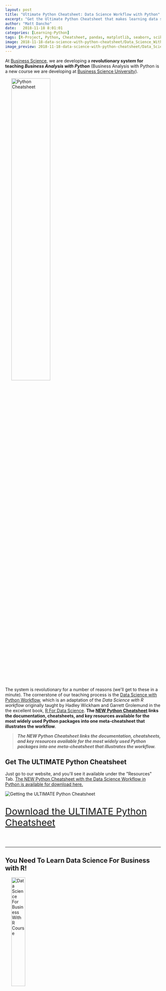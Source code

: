 ```yaml
---
layout: post
title: "Ultimate Python Cheatsheet: Data Science Workflow with Python"
excerpt: "Get the Ultimate Python Cheatsheet that makes learning data science with Python quick and efficient."
author: "Matt Dancho"
date:   2018-11-18 8:01:01
categories: [Learning-Python]
tags: [R-Project, Python, Cheatsheet, pandas, matplotlib, seaborn, scikit-learn]
image: 2018-11-18-data-science-with-python-cheatsheet/Data_Science_With_Python_Workflow.png
image_preview: 2018-11-18-data-science-with-python-cheatsheet/Data_Science_With_Python_Workflow.png
---
```


At [Business Science](https://www.business-science.io), we are developing a __revolutionary system for teaching _Business Analysis with Python___ (Business Analysis with Python is a new course we are developing at [Business Science University](https://university.business-science.io/)).

<a href="https://www.business-science.io/python-cheatsheet.html"><img src="/assets/2018-11-18-data-science-with-python-cheatsheet/Data_Science_With_Python_Workflow.png" class="img-rounded pull-right" alt="Python Cheatsheet" style="width:50%;margin-left:20px"/></a>

The system is revolutionary for a number of reasons (we'll get to these in a minute). The cornerstone of our teaching process is the [Data Science with Python Workflow](https://www.business-science.io/python-cheatsheet.html), which is an adaptation of the _Data Science with R workflow_ originally taught by Hadley Wickham and Garrett Grolemund in the the excellent book, [R For Data Science](https://r4ds.had.co.nz/). __The [NEW Python Cheatsheet](/python-cheatsheet.html) links the documentation, cheatsheets, and key resources available for the most widely used Python packages into one meta-cheatsheet that illustrates the workflow__. 

> ___The NEW Python Cheatsheet links the documentation, cheatsheets, and key resources available for the most widely used Python packages into one meta-cheatsheet that illustrates the workflow.___

## Get The ULTIMATE Python Cheatsheet

Just go to our website, and you'll see it available under the "Resources" Tab. [The NEW Python Cheatsheet with the Data Science Workflow in Python is available for download here.](https://www.business-science.io/python-cheatsheet.html) 

![Getting the ULTIMATE Python Cheatsheet](/assets/2018-11-18-data-science-with-python-cheatsheet/get_cheatsheet.png)

<p class="text-center" style="font-size:30px"><a href="https://www.business-science.io/python-cheatsheet.html">Download the ULTIMATE Python Cheatsheet</a></p>



<br>
<hr>

<h2>You Need To Learn Data Science For Business with R!</h2>

<p><a href="https://university.business-science.io/p/hr201-using-machine-learning-h2o-lime-to-predict-employee-turnover/?product_id=635023&amp;coupon_code=DS4B_15">
<img src="/img/course_logo_full_DS4B_201_R.png" class="img-rounded pull-right" alt="Data Science For Business With R Course" style="width:30%;margin-left:20px;" />
</a></p>

<p class="text-center" style="font-size:30px">Available Now!</p>

<p><strong>To be efficient as a data scientist, you need to learn R.</strong> Take the course that has <strong>cut data science projects in half</strong> (see <a href="https://youtu.be/yw5CtGTzIw0">this testimonial</a> from a leading data science consultant) and has <strong>progressed data scientists more than anything they have tried before</strong>. Over 10-weeks you learn what it has taken data scientists 10-years to learn:</p>

<ul>
  <li>Our systematic data science for business framework</li>
  <li>R and H2O for Machine Learning</li>
  <li>How to produce Return-On-Investment from data science</li>
  <li>And much more.</li>
</ul>

<p class="text-center" style="font-size:30px;">
<a href="https://university.business-science.io/p/hr201-using-machine-learning-h2o-lime-to-predict-employee-turnover/?product_id=635023&coupon_code=DS4B_15"><strong>Start Learning Today!</strong></a>
</p>


<br>
<hr>
<br>


## How To Use The Cheatsheet

The __UTLITMATE Python Cheatsheet__ is an amazing reference. It contains the primary resources you need for getting up and running with Python for Data Science. Let's take a look.


### The Workflow 

The first thing you will notice is the workflow that is prominently presented. You can see where the various Python Packages are used. 

![Workflow](/assets/2018-11-18-data-science-with-python-cheatsheet/workflow.png)

<p class="date text-center">Python At Each Workflow Step</p>


### Links To Documentation

Here's the beauty of the ULTIMATE Python Cheatsheet. __With one click, you can easily get to the web documentation for any of the Python packages.__ 

![Documentation](/assets/2018-11-18-data-science-with-python-cheatsheet/documentation.png)

<p class="date text-center">One-Click To Python Documentation</p>

> ___With one click, you can easily get to the web documentation for any of the Python packages.___



### Links To Key Resources

__We didn't stop at documentation and cheatsheets. We also added in important references to get you up to speed quickly.__ 

![Important References](/assets/2018-11-18-data-science-with-python-cheatsheet/reference.png)

<p class="date text-center">One-Click To Important References</p>

> ___We didn't stop at documentation and cheatsheets. We also added in important references to get you up to speed quickly.___



## Learning Python For Business


__Are you interested in learning Python For Business? Then look no further.__

- [Business Science University](https://university.business-science.io/) has the most advanced, technology intensive, and streamlined data science educational system for business on the planet. 

- We are developing a __INTRODUCTORY BUSINESS ANALYSIS COURSE WITH PYTHON (DS4B 101-P)__ that delivers an amazing educational experience for learners that want to apply Python to business analysis.


### Course Launch Date

To be determined - We are hopeful for December 2018 / January 2019. Sign up at [university.business-science.io](https://university.business-science.io/) to get the course launch details once they are available. 



### Why Choose Business Science for Education?

- __Research__: We know [how to learn data science efficiently](https://www.business-science.io/learning-r/2018/03/03/how_to_learn_R_pt1.html) and [what ingredients create high performance data science teams](https://www.business-science.io/business/2018/09/18/data-science-team.html).

- __Business Application over Tools__: We don't teach tools. We teach how to solve business problems using tools. There is a key difference. Our approach __builds knowledge you can apply immediately.__

- __Learn In Weeks What Takes Years__: When you take a [__Business Science University__](https://university.business-science.io) course, you learn everything needed to solve the business project. You learn from __proven frameworks and workflows__. We cut out anything that you don't need to know. This makes our programs the most efficient programs for learning. 

<br>
<hr>

<h2>Learn Data Science For Business with R Today!</h2>

<p><a href="https://university.business-science.io/p/hr201-using-machine-learning-h2o-lime-to-predict-employee-turnover/?product_id=635023&amp;coupon_code=DS4B_15">
<img src="/img/course_logo_full_DS4B_201_R.png" class="img-rounded pull-right" alt="Data Science For Business With R Course" style="width:30%;margin-left:20px;" />
</a></p>

<p class="text-center" style="font-size:30px">Available Now!</p>

<p><strong>To be efficient as a data scientist, you need to learn R.</strong> Take the course that has <strong>cut data science projects in half</strong> (see <a href="https://youtu.be/yw5CtGTzIw0">this testimonial</a> from a leading data science consultant) and has <strong>progressed data scientists more than anything they have tried before</strong>. Over 10-weeks you learn what it has taken data scientists 10-years to learn:</p>

<ul>
  <li>Our systematic data science for business framework</li>
  <li>R and H2O for Machine Learning</li>
  <li>How to produce Return-On-Investment from data science</li>
  <li>And much more.</li>
</ul>

<p class="text-center" style="font-size:30px;">
<a href="https://university.business-science.io/p/hr201-using-machine-learning-h2o-lime-to-predict-employee-turnover/?product_id=635023&coupon_code=DS4B_15"><strong>Start Learning Today!</strong></a>
</p>


<br>
<hr>
<br>









